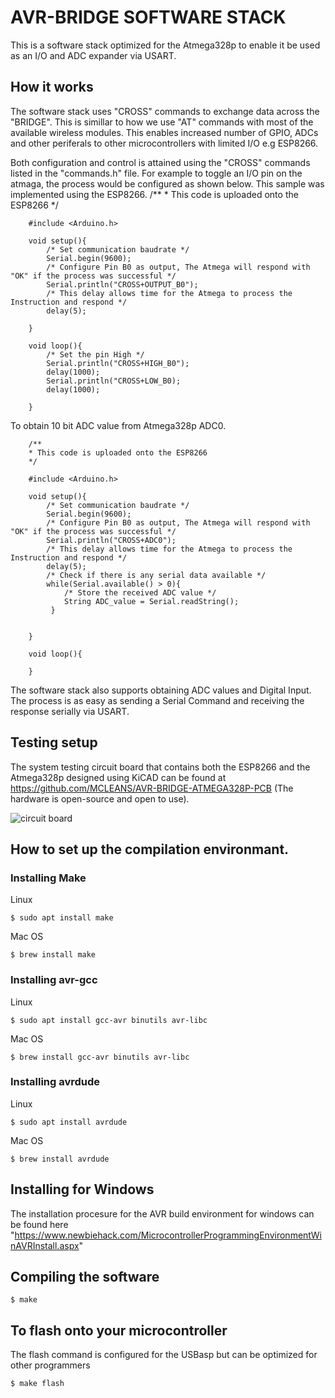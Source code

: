 # AVR-BRIDGE SOFTWARE STACK
This is a software stack optimized for the Atmega328p to enable it be used as an I/O and ADC expander via USART.

## How it works
The software stack uses "CROSS" commands to exchange data across the "BRIDGE". This is simillar to how we use "AT" commands with most of the available wireless modules. This enables increased number of GPIO, ADCs and other periferals to other microcontrollers with limited I/O e.g ESP8266.

Both configuration and control is attained using the "CROSS" commands listed in the "commands.h" file. For example to toggle an I/O pin on the atmaga, the process would be configured as shown below. This sample was implemented using the ESP8266.
        /**
        * This code is uploaded onto the ESP8266
        */
        
        #include <Arduino.h>

        void setup(){
            /* Set communication baudrate */
            Serial.begin(9600);
            /* Configure Pin B0 as output, The Atmega will respond with "OK" if the process was successful */
            Serial.println("CROSS+OUTPUT_B0");
            /* This delay allows time for the Atmega to process the Instruction and respond */
            delay(5);
            
        }

        void loop(){
            /* Set the pin High */
            Serial.println("CROSS+HIGH_B0");
            delay(1000);
            Serial.println("CROSS+LOW_B0);
            delay(1000);
                    
        }
        
To obtain 10 bit ADC value from Atmega328p ADC0.

        /**
        * This code is uploaded onto the ESP8266
        */
        
        #include <Arduino.h>

        void setup(){
            /* Set communication baudrate */
            Serial.begin(9600);
            /* Configure Pin B0 as output, The Atmega will respond with "OK" if the process was successful */
            Serial.println("CROSS+ADC0");
            /* This delay allows time for the Atmega to process the Instruction and respond */
            delay(5);
            /* Check if there is any serial data available */
            while(Serial.available() > 0){
                /* Store the received ADC value */
                String ADC_value = Serial.readString();
             }
            
            
        }

        void loop(){
            
        }


The software stack also supports obtaining ADC values and Digital Input. The process is as easy as sending a Serial Command and receiving the response serially via USART.

## Testing setup
The system testing circuit board that contains both the ESP8266 and the Atmega328p designed using KiCAD can be found at https://github.com/MCLEANS/AVR-BRIDGE-ATMEGA328P-PCB (The hardware is open-source and open to use).

![circuit board](https://pbs.twimg.com/media/EdUHqd8WoAE1fRa?format=jpg&name=medium)

## How to set up the compilation environmant.
### Installing Make
Linux

    $ sudo apt install make

Mac OS 

    $ brew install make

### Installing avr-gcc
Linux 

    $ sudo apt install gcc-avr binutils avr-libc

Mac OS

    $ brew install gcc-avr binutils avr-libc

### Installing avrdude 
Linux 

    $ sudo apt install avrdude

Mac OS

    $ brew install avrdude

## Installing for Windows
The installation procesure for the AVR build environment for windows can be found here "https://www.newbiehack.com/MicrocontrollerProgrammingEnvironmentWinAVRInstall.aspx"

## Compiling the software

    $ make

## To flash onto your microcontroller
The flash command is configured for the USBasp but can be optimized for other programmers

    $ make flash



        
